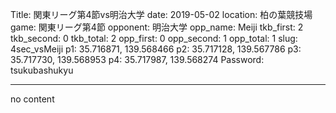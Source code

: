 Title: 関東リーグ第4節vs明治大学
date: 2019-05-02
location: 柏の葉競技場
game: 関東リーグ第4節
opponent: 明治大学
opp_name: Meiji
tkb_first: 2
tkb_second: 0
tkb_total: 2
opp_first: 0
opp_second: 1
opp_total: 1
slug: 4sec_vsMeiji
p1: 35.716871, 139.568466
p2: 35.717128, 139.567786
p3: 35.717730, 139.568953
p4: 35.717987, 139.568274
Password: tsukubashukyu



---
no content
